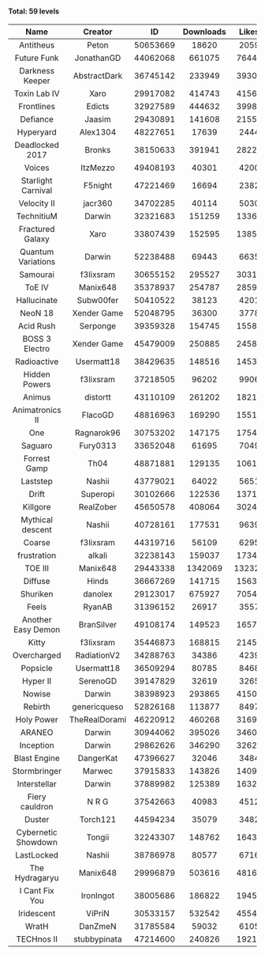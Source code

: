 #### Total: 59 levels

| Name | Creator | ID | Downloads | Likes |
|:---:|:---:|:---:|:---:|:---:|
| Antitheus | Peton | 50653669 | 18620 | 2059
| Future Funk | JonathanGD | 44062068 | 661075 | 76443
| Darkness Keeper | AbstractDark | 36745142 | 233949 | 39302
| Toxin Lab IV | Xaro | 29917082 | 414743 | 41562
| Frontlines | Edicts | 32927589 | 444632 | 39988
| Defiance | Jaasim | 29430891 | 141608 | 21555
| Hyperyard | Alex1304 | 48227651 | 17639 | 2444
| Deadlocked 2017 | Bronks | 38150633 | 391941 | 28226
| Voices | ItzMezzo | 49408193 | 40301 | 4200
| Starlight Carnival | F5night | 47221469 | 16694 | 2382
| Velocity II | jacr360 | 34702285 | 40114 | 5030
| TechnitiuM | Darwin | 32321683 | 151259 | 13361
| Fractured Galaxy  | Xaro | 33807439 | 152595 | 13852
| Quantum Variations | Darwin | 52238488 | 69443 | 6635
| Samourai | f3lixsram | 30655152 | 295527 | 30316
| ToE IV  | Manix648 | 35378937 | 254787 | 28592
| Hallucinate | Subw00fer | 50410522 | 38123 | 4201
| NeoN 18 | Xender Game | 52048795 | 36300 | 3778
| Acid Rush | Serponge | 39359328 | 154745 | 15583
| BOSS 3 Electro | Xender Game | 45479009 | 250885 | 24580
| Radioactive | Usermatt18 | 38429635 | 148516 | 14530
| Hidden Powers | f3lixsram | 37218505 | 96202 | 9906
| Animus | distortt | 43110109 | 261202 | 18213
| Animatronics II | FlacoGD | 48816963 | 169290 | 15518
| One | Ragnarok96 | 30753202 | 147175 | 17545
| Saguaro | Fury0313 | 33652048 | 61695 | 7049
| Forrest Gamp | Th04 | 48871881 | 129135 | 10611
| Laststep | Nashii | 43779021 | 64022 | 5651
| Drift | Superopi | 30102666 | 122536 | 13710
| Killgore | RealZober | 45650578 | 408064 | 30245
| Mythical descent | Nashii | 40728161 | 177531 | 9639
| Coarse | f3lixsram | 44319716 | 56109 | 6295
| frustration | alkali | 32238143 | 159037 | 17349
| TOE III | Manix648 | 29443338 | 1342069 | 132327
| Diffuse | Hinds | 36667269 | 141715 | 15638
| Shuriken | danolex | 29123017 | 675927 | 70547
| Feels | RyanAB | 31396152 | 26917 | 3557
| Another Easy Demon | BranSilver | 49108174 | 149523 | 16578
| Kitty | f3lixsram | 35446873 | 168815 | 21455
| Overcharged | RadiationV2 | 34288763 | 34386 | 4239
| Popsicle | Usermatt18 | 36509294 | 80785 | 8468
| Hyper II | SerenoGD | 39147829 | 32619 | 3265
| Nowise | Darwin | 38398923 | 293865 | 41508
| Rebirth | genericqueso | 52826168 | 113877 | 8497
| Holy Power | TheRealDorami | 46220912 | 460268 | 31697
| ARANEO | Darwin | 30944062 | 395026 | 34604
| Inception | Darwin | 29862626 | 346290 | 32627
| Blast Engine | DangerKat | 47396627 | 32046 | 3484
| Stormbringer | Marwec | 37915833 | 143826 | 14092
| Interstellar | Darwin | 37889982 | 125389 | 16322
| Fiery cauldron | N R G | 37542663 | 40983 | 4512
| Duster | Torch121 | 44594234 | 35079 | 3482
| Cybernetic Showdown  | Tongii | 32243307 | 148762 | 16435
| LastLocked | Nashii | 38786978 | 80577 | 6716
| The Hydragaryu | Manix648 | 29996879 | 503616 | 48165
| I Cant Fix You | IronIngot | 38005686 | 186822 | 19459
| Iridescent | ViPriN | 30533157 | 532542 | 45540
| WratH | DanZmeN | 31785584 | 59032 | 6105
| TECHnos II | stubbypinata | 47214600 | 240826 | 19215
